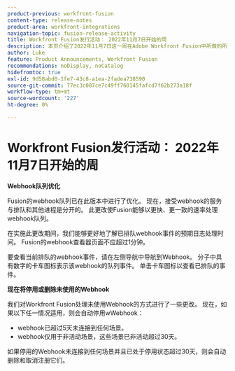 ```yaml
---
product-previous: workfront-fusion
content-type: release-notes
product-area: workfront-integrations
navigation-topic: fusion-release-activity
title: Workfront Fusion发行活动： 2022年11月7日开始的周
description: 本页介绍了2022年11月7日这一周在Adobe Workfront Fusion中所做的所有增强。
author: Luke
feature: Product Announcements, Workfront Fusion
recommendations: noDisplay, noCatalog
hidefromtoc: true
exl-id: 9d58abd0-1fe7-43c8-a1ea-2fadea738590
source-git-commit: 77ec3c007ce7c49ff760145fafcd7f62b273a18f
workflow-type: tm+mt
source-wordcount: '227'
ht-degree: 0%

---
```


# Workfront Fusion发行活动： 2022年11月7日开始的周

**Webhook队列优化**

Fusion的webhook队列已在此版本中进行了优化。 现在，接受webhook的服务与排队和其他进程是分开的。 此更改使Fusion能够以更快、更一致的速率处理webhook队列。

在实施此更改期间，我们能够更好地了解已排队webhook事件的预期日志处理时间。 Fusion的webhook查看器页面不应超过1分钟。

要查看当前排队的webhook事件，请在左侧导航中导航到Webhook。 分子中具有数字的卡车图标表示该webhook的队列事件。 单击卡车图标以查看已排队的事件。


**现在将停用或删除未使用的Webhook**

我们对Workfront Fusion处理未使用Webhook的方式进行了一些更改。 现在，如果以下任一情况适用，则会自动停用wWebhook：

* webhook已超过5天未连接到任何场景。
* webhook仅用于非活动场景，这些场景已非活动超过30天。

如果停用的Webhook未连接到任何场景并且已处于停用状态超过30天，则会自动删除和取消注册它们。
